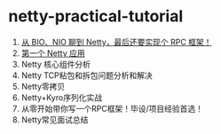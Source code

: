 # netty-practical-tutorial

1. [从 BIO、NIO 聊到 Netty，最后还要实现个 RPC 框架！](./docs/1-fromBIO&NIOToNetty.md)
3. [第一个 Netty 应用](./docs/2-Netty版的HelloWorld.md)
4. Netty 核心组件分析
5. Netty TCP粘包和拆包问题分析和解决
6. Netty零拷贝
7. Netty+Kyro序列化实战
8. 从零开始带你写一个RPC框架！毕设/项目经验首选！
9. Netty常见面试总结

